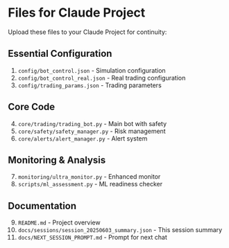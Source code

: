 # Files for Claude Project

Upload these files to your Claude Project for continuity:

## Essential Configuration
1. `config/bot_control.json` - Simulation configuration
2. `config/bot_control_real.json` - Real trading configuration  
3. `config/trading_params.json` - Trading parameters

## Core Code
4. `core/trading/trading_bot.py` - Main bot with safety
5. `core/safety/safety_manager.py` - Risk management
6. `core/alerts/alert_manager.py` - Alert system

## Monitoring & Analysis
7. `monitoring/ultra_monitor.py` - Enhanced monitor
8. `scripts/ml_assessment.py` - ML readiness checker

## Documentation
9. `README.md` - Project overview
10. `docs/sessions/session_20250603_summary.json` - This session summary
11. `docs/NEXT_SESSION_PROMPT.md` - Prompt for next chat
